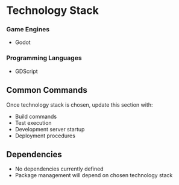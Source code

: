 # Technology Stack


### Game Engines
- Godot


### Programming Languages
- GDScript

## Common Commands
Once technology stack is chosen, update this section with:
- Build commands
- Test execution
- Development server startup
- Deployment procedures

## Dependencies
- No dependencies currently defined
- Package management will depend on chosen technology stack